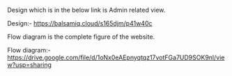 Design which is in the below link is Admin related view.

Design:- https://balsamiq.cloud/s165djm/p41w40c

Flow diagram is the complete figure of the website.

Flow diagram:- https://drive.google.com/file/d/1oNx0eAEpnyqtqz17votFGa7UD9SOK9nl/view?usp=sharing

